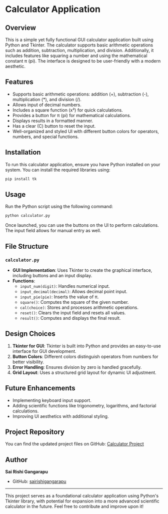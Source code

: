 # Calculator Application

## Overview
This is a simple yet fully functional GUI calculator application built using Python and Tkinter. The calculator supports basic arithmetic operations such as addition, subtraction, multiplication, and division. Additionally, it includes features like squaring a number and using the mathematical constant π (pi). The interface is designed to be user-friendly with a modern aesthetic.

## Features
- Supports basic arithmetic operations: addition (+), subtraction (-), multiplication (*), and division (/).
- Allows input of decimal numbers.
- Includes a square function (x²) for quick calculations.
- Provides a button for π (pi) for mathematical calculations.
- Displays results in a formatted manner.
- Has a clear (C) button to reset the input.
- Well-organized and styled UI with different button colors for operators, numbers, and special functions.

## Installation
To run this calculator application, ensure you have Python installed on your system. You can install the required libraries using:

```bash
pip install tk
```

## Usage
Run the Python script using the following command:

```bash
python calculator.py
```

Once launched, you can use the buttons on the UI to perform calculations. The input field allows for manual entry as well.

## File Structure
### `calculator.py`
- **GUI Implementation**: Uses Tkinter to create the graphical interface, including buttons and an input display.
- **Functions**:
  - `input_num(digit)`: Handles numerical input.
  - `input_decimal(decimal)`: Allows decimal point input.
  - `input_pie(pie)`: Inserts the value of π.
  - `square()`: Computes the square of the given number.
  - `cal(choice)`: Stores and processes arithmetic operations.
  - `reset()`: Clears the input field and resets all values.
  - `result()`: Computes and displays the final result.

## Design Choices
1. **Tkinter for GUI**: Tkinter is built into Python and provides an easy-to-use interface for GUI development.
2. **Button Colors**: Different colors distinguish operators from numbers for better visibility.
3. **Error Handling**: Ensures division by zero is handled gracefully.
4. **Grid Layout**: Uses a structured grid layout for dynamic UI adjustment.

## Future Enhancements
- Implementing keyboard input support.
- Adding scientific functions like trigonometry, logarithms, and factorial calculations.
- Improving UI aesthetics with additional styling.

## Project Repository
You can find the updated project files on GitHub: [Calculator Project](https://github.com/me50/sairishigangarapu/tree/cs50/problems/2022/python/project)

## Author
**Sai Rishi Gangarapu**
- GitHub: [sairishigangarapu](https://github.com/sairishigangarapu)

---

This project serves as a foundational calculator application using Python's Tkinter library, with potential for expansion into a more advanced scientific calculator in the future. Feel free to contribute and improve upon it!

